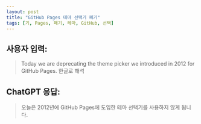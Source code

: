 ```yaml
---
layout: post
title: "GitHub Pages 테마 선택기 폐기"
tags: [기, Pages, 폐기, 테마, GitHub, 선택]
---
```


## 사용자 입력:
> Today we are deprecating the theme picker we introduced in 2012 for GitHub Pages. 한글로 해석

## ChatGPT 응답:
> 오늘은 2012년에 GitHub Pages에 도입한 테마 선택기를 사용하지 않게 됩니다.

